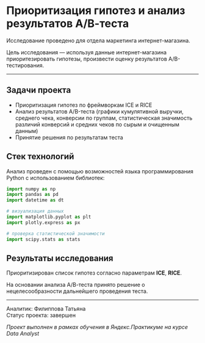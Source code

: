 # Приоритизация гипотез и анализ результатов А/В-теста
Исследование проведено для отдела маркетинга интернет-магазина.

Цель исследования — используя данные интернет-магазина приоритезировать гипотезы, произвести оценку результатов A/B-тестирования.
____
## Задачи проекта
* Приоритизация гипотез по фреймворкам ICE и RICE
* Анализ результатов A/B-теста (графики кумулятивной выручки, среднего чека, конверсии по группам, статистическая значимость различий конверсий и средних чеков по сырым и очищенным данным)  
* Принятие решения по результатам теста  

## Стек технологий
Анализ проведен с помощью возможностей языка программирования Python с использованием библиотек:
```python
import numpy as np
import pandas as pd
import datetime as dt

# визуализация данных
import matplotlib.pyplot as plt
import plotly.express as px

# проверка статистической значимости
import scipy.stats as stats
```
## Результаты исследования
Приоритизирован список гипотез согласно параметрам **ICE**, **RICE**.    

На основании анализа А/В-теста принято решение о нецелесообразности дальнейшего проведения теста.
_____
Аналитик: Филиппова Татьяна  
Статус проекта: завершен
 
*Проект выполнен в рамках обучения в Яндекс.Практикуме на курсе Data Analyst*
